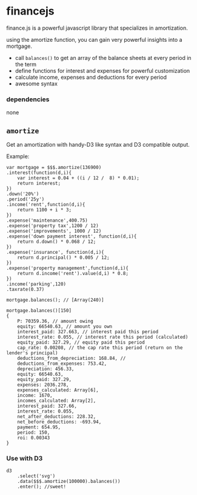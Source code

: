 # financejs
finance.js is a powerful javascript library that specializes in amortization.

using the amortize function, you can gain very powerful insights into a mortgage. 

- call `balances()` to get an array of the balance sheets at every period in the term
- define functions for interest and expenses for powerful customization
- calculate income, expenses and deductions for every period
- awesome syntax

### dependencies
none

## `amortize`
Get an amortization with handy-D3 like syntax and D3 compatible output.

Example:

    var mortgage = $$$.amortize(136900)
	.interest(function(d,i){
		var interest = 0.04 + ((i / 12 /  8) * 0.01);
		return interest;
	})
	.down('20%')
	.period('25y')
	.income('rent',function(d,i){
		return 1100 + i * 3;
	})
	.expense('maintenance',400.75)
	.expense('property tax',1200 / 12)
	.expense('improvements', 1000 / 12)
	.expense('down payment interest', function(d,i){
		return d.down() * 0.068 / 12;
	})
	.expense('insurance', function(d,i){
		return d.principal() * 0.005 / 12;
	})
	.expense('property management',function(d,i){
		return d.income('rent').value(d,i) * 0.8;
	})
	.income('parking',120)
	.taxrate(0.37)
      
    mortgage.balances(); // [Array(240)]
    
    mortgage.balances()[150]
    {	
        P: 70359.36, // amount owing
        equity: 66540.63, // amount you own
        interest_paid: 327.663, // interest paid this period 
        interest_rate: 0.055, // interest rate this period (calculated)
        equity_paid: 327.29, // equity paid this period
        cap_rate: 0.00208, // the cap rate this period (return on the lender's principal)
        deductions_from_depreciation: 168.84, //
        deductions_from_expenses: 753.42,
        depreciation: 456.33,
        equity: 66540.63,
        equity_paid: 327.29,
        expenses: 2036.278,
        expenses_calculated: Array[6],
        income: 1670,
        incomes_calculated: Array[2],
        interest_paid: 327.66,
        interest_rate: 0.055,
        net_after_deductions: 228.32,
        net_before_deductions: -693.94,
        payment: 654.95,
        period: 150,
        roi: 0.00343
    }
      
### Use with D3

    d3
        .select('svg')
        .data($$$.amortize(100000).balances())
        .enter(); //sweet!

